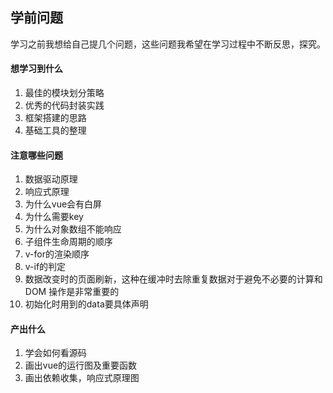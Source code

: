 ## 学前问题

学习之前我想给自己提几个问题，这些问题我希望在学习过程中不断反思，探究。

#### 想学习到什么
1. 最佳的模块划分策略
2. 优秀的代码封装实践
3. 框架搭建的思路
4. 基础工具的整理

#### 注意哪些问题
1. 数据驱动原理
2. 响应式原理
3. 为什么vue会有白屏
4. 为什么需要key
5. 为什么对象数组不能响应
6. 子组件生命周期的顺序
7. v-for的渲染顺序
8. v-if的判定
9. 数据改变时的页面刷新，这种在缓冲时去除重复数据对于避免不必要的计算和 DOM 操作是非常重要的
10. 初始化时用到的data要具体声明

#### 产出什么
1. 学会如何看源码
2. 画出vue的运行图及重要函数
3. 画出依赖收集，响应式原理图
